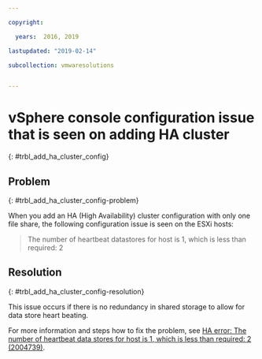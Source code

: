 ```yaml
---

copyright:

  years:  2016, 2019

lastupdated: "2019-02-14"

subcollection: vmwaresolutions


---
```


# vSphere console configuration issue that is seen on adding HA cluster
{: #trbl_add_ha_cluster_config}

## Problem
{: #trbl_add_ha_cluster_config-problem}

When you add an HA (High Availability) cluster configuration with only one file share, the following configuration issue is seen on the ESXi hosts:

> The number of heartbeat datastores for host is 1, which is less than required: 2

## Resolution
{: #trbl_add_ha_cluster_config-resolution}

This issue occurs if there is no redundancy in shared storage to allow for data store heart beating.

For more information and steps how to fix the problem, see [HA error: The number of heartbeat data stores for host is 1, which is less than required: 2 (2004739)](https://kb.vmware.com/selfservice/microsites/search.do?language=en_US&cmd=displayKC&externalId=2004739).
